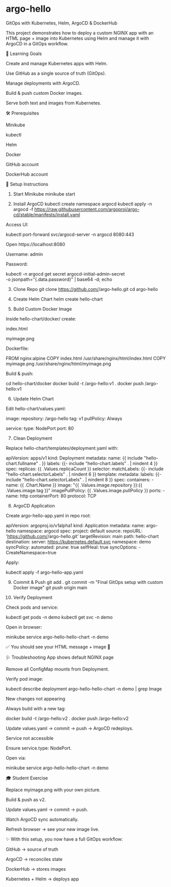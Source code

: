 # argo-hello
GitOps with Kubernetes, Helm, ArgoCD & DockerHub

This project demonstrates how to deploy a custom NGINX app with an HTML page + image into Kubernetes using Helm and manage it with ArgoCD in a GitOps workflow.

🎯 Learning Goals

Create and manage Kubernetes apps with Helm.

Use GitHub as a single source of truth (GitOps).

Manage deployments with ArgoCD.

Build & push custom Docker images.

Serve both text and images from Kubernetes.

🛠 Prerequisites

Minikube

kubectl

Helm

Docker

GitHub account

DockerHub account

🚀 Setup Instructions
1. Start Minikube
minikube start

2. Install ArgoCD
kubectl create namespace argocd
kubectl apply -n argocd -f https://raw.githubusercontent.com/argoproj/argo-cd/stable/manifests/install.yaml


Access UI:

kubectl port-forward svc/argocd-server -n argocd 8080:443


Open https://localhost:8080

Username: admin

Password:

kubectl -n argocd get secret argocd-initial-admin-secret \
  -o jsonpath="{.data.password}" | base64 -d; echo

3. Clone Repo
git clone https://github.com/<your-username>/argo-hello.git
cd argo-hello

4. Create Helm Chart
helm create hello-chart

5. Build Custom Docker Image

Inside hello-chart/docker/ create:

index.html

myimage.png

Dockerfile:

FROM nginx:alpine
COPY index.html /usr/share/nginx/html/index.html
COPY myimage.png /usr/share/nginx/html/myimage.png


Build & push:

cd hello-chart/docker
docker build -t <dockerhub-username>/argo-hello:v1 .
docker push <dockerhub-username>/argo-hello:v1

6. Update Helm Chart

Edit hello-chart/values.yaml:

image:
  repository: <dockerhub-username>/argo-hello
  tag: v1
  pullPolicy: Always

service:
  type: NodePort
  port: 80

7. Clean Deployment

Replace hello-chart/templates/deployment.yaml with:

apiVersion: apps/v1
kind: Deployment
metadata:
  name: {{ include "hello-chart.fullname" . }}
  labels:
    {{- include "hello-chart.labels" . | nindent 4 }}
spec:
  replicas: {{ .Values.replicaCount }}
  selector:
    matchLabels:
      {{- include "hello-chart.selectorLabels" . | nindent 6 }}
  template:
    metadata:
      labels:
        {{- include "hello-chart.selectorLabels" . | nindent 8 }}
    spec:
      containers:
        - name: {{ .Chart.Name }}
          image: "{{ .Values.image.repository }}:{{ .Values.image.tag }}"
          imagePullPolicy: {{ .Values.image.pullPolicy }}
          ports:
            - name: http
              containerPort: 80
              protocol: TCP

8. ArgoCD Application

Create argo-hello-app.yaml in repo root:

apiVersion: argoproj.io/v1alpha1
kind: Application
metadata:
  name: argo-hello
  namespace: argocd
spec:
  project: default
  source:
    repoURL: 'https://github.com/<your-username>/argo-hello.git'
    targetRevision: main
    path: hello-chart
  destination:
    server: https://kubernetes.default.svc
    namespace: demo
  syncPolicy:
    automated:
      prune: true
      selfHeal: true
    syncOptions:
    - CreateNamespace=true


Apply:

kubectl apply -f argo-hello-app.yaml

9. Commit & Push
git add .
git commit -m "Final GitOps setup with custom Docker image"
git push origin main

10. Verify Deployment

Check pods and service:

kubectl get pods -n demo
kubectl get svc -n demo


Open in browser:

minikube service argo-hello-hello-chart -n demo


✅ You should see your HTML message + image 🎉

🩺 Troubleshooting
App shows default NGINX page

Remove all ConfigMap mounts from Deployment.

Verify pod image:

kubectl describe deployment argo-hello-hello-chart -n demo | grep Image

New changes not appearing

Always build with a new tag:

docker build -t <dockerhub-username>/argo-hello:v2 .
docker push <dockerhub-username>/argo-hello:v2


Update values.yaml → commit → push → ArgoCD redeploys.

Service not accessible

Ensure service.type: NodePort.

Open via:

minikube service argo-hello-hello-chart -n demo

🎓 Student Exercise

Replace myimage.png with your own picture.

Build & push as v2.

Update values.yaml → commit → push.

Watch ArgoCD sync automatically.

Refresh browser → see your new image live.

✨ With this setup, you now have a full GitOps workflow:

GitHub → source of truth

ArgoCD → reconciles state

DockerHub → stores images

Kubernetes + Helm → deploys app
